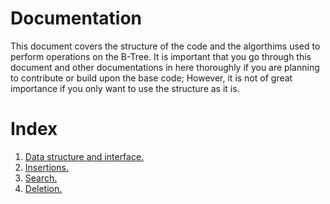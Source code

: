 # Documentation
This document covers the structure of the code and the algorthims used to perform operations on the B-Tree. It is important that you go through this document and other documentations in here thoroughly if you are planning to contribute or build upon the base code; However, it is not of great importance if you only want to use the structure as it is.

# Index 

1. [Data structure and interface.](datastruct_and_int.md)
2. [Insertions.](insertions.md)
3. [Search.](#)
4. [Deletion.](#)


